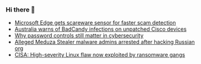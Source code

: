 ### Hi there 👋

<!--START_SECTION:feed-->
* [Microsoft Edge gets scareware sensor for faster scam detection](https://www.bleepingcomputer.com/news/microsoft/microsoft-edge-gets-scareware-sensor-for-faster-scam-detection/)
* [Australia warns of BadCandy infections on unpatched Cisco devices](https://www.bleepingcomputer.com/news/security/australia-warns-of-badcandy-infections-on-unpatched-cisco-devices/)
* [Why password controls still matter in cybersecurity](https://www.bleepingcomputer.com/news/security/why-password-controls-still-matter-in-cybersecurity/)
* [Alleged Meduza Stealer malware admins arrested after hacking Russian org](https://www.bleepingcomputer.com/news/security/alleged-meduza-stealer-malware-admins-arrested-after-hacking-russian-org/)
* [CISA: High-severity Linux flaw now exploited by ransomware gangs](https://www.bleepingcomputer.com/news/security/cisa-linux-privilege-escalation-flaw-now-exploited-in-ransomware-attacks/)
<!--END_SECTION:feed-->

<!--
**frankenk/frankenk** is a ✨ _special_ ✨ repository because its `README.md` (this file) appears on your GitHub profile.

Here are some ideas to get you started:

- 🔭 I’m currently working on ...
- 🌱 I’m currently learning ...
- 👯 I’m looking to collaborate on ...
- 🤔 I’m looking for help with ...
- 💬 Ask me about ...
- 📫 How to reach me: ...
- 😄 Pronouns: ...
- ⚡ Fun fact: ...
-->



